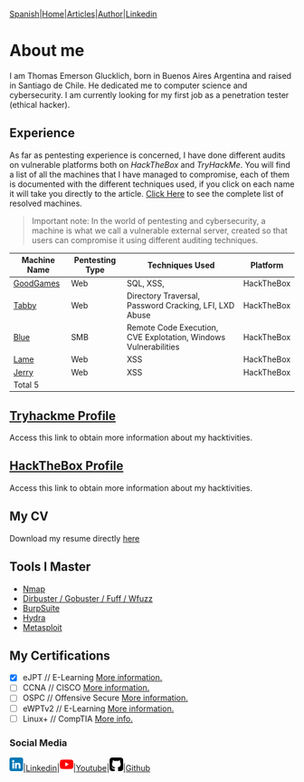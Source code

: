 [Spanish](https://emersontech.github.io)|[Home](https://emersontech.github.io/en/index.html)|[Articles](#)|[Author](https://emersontech.github.io/en/nav/about.html)|[Linkedin](https://www.linkedin.com/in/emersontech/)

# About me
I am Thomas Emerson Glucklich, born in Buenos Aires Argentina and raised in Santiago de Chile. He dedicated me to computer science and cybersecurity.
I am currently looking for my first job as a penetration tester (ethical hacker).

## Experience
As far as pentesting experience is concerned, I have done different audits on vulnerable platforms both on *HackTheBox* and *TryHackMe*. You will find a list of all the machines that I have managed to compromise, each of them is documented with the different techniques used, if you click on each name it will take you directly to the article. [Click Here](https://emersontech.github.io/posts/table-of-completed-machines.html) to see the complete list of resolved machines.

> Important note: In the world of pentesting and cybersecurity, a machine is what we call a vulnerable external server, created so that users can compromise it using different auditing techniques.

| Machine Name                                                        | Pentesting Type | Techniques Used | Platform    | 
| -------------                                                               | -------------      | -------------       | ------------- |
| [GoodGames](https://emersontech.github.io/posts/maquina-goodgames-htb.html) | Web                | SQL, XSS,           | HackTheBox    |  
| [Tabby](https://emersontech.github.io/posts/maquina-tabby-htb.html)         | Web                | Directory Traversal, Password Cracking, LFI, LXD Abuse                 | HackTheBox    |
| [Blue](#)                                                                   | SMB                | Remote Code Execution, CVE Explotation, Windows Vulnerabilities                 | HackTheBox    |
| [Lame](#)                                                                   | Web                | XSS                 | HackTheBox    |
| [Jerry](#)                                                                  | Web                | XSS                 | HackTheBox   |
| Total 5                                                                    |                    |                     |               |

## [Tryhackme Profile](https://tryhackme.com/p/bountyhacker)
Access this link to obtain more information about my hacktivities.

## [HackTheBox Profile](https://app.hackthebox.com/profile/924118)
Access this link to obtain more information about my hacktivities.

## My CV
Download my resume directly [here](#)

## Tools I Master
- [Nmap](https://emersontech.github.io/en/posts/find-network-vulnerabilities-tutorial-nmap.html)
- [Dirbuster / Gobuster / Fuff / Wfuzz](https://emersontech.github.io/es/posts/web-content-enumeration-techniques.html)
- [BurpSuite](#)
- [Hydra](#)
- [Metasploit](#)

## My Certifications
- [X] eJPT // E-Learning [More information.](#)
- [ ] CCNA // CISCO [More information.](#)
- [ ] OSPC // Offensive Secure [More information.](#)
- [ ] eWPTv2 // E-Learning [More information.](#)
- [ ] Linux+ // CompTIA [More info.](#)

### Social Media

![img](/img/linkedin.png)|[Linkedin](https://www.linkedin.com/in/emersontech/)|![img](/img/youtube.png)|[Youtube](https://www.youtube.com/channel/UChNTj2xNpEQiliMv-IJbWvQ)|![img](/img/github.png)|[Github](https://github.com/emersontech)